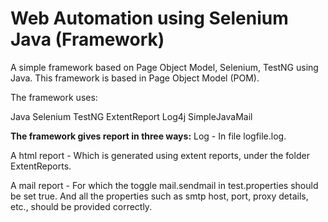 # Web Automation using Selenium Java (Framework)
A simple framework based on Page Object Model, Selenium, TestNG using Java.
This framework is based in Page Object Model (POM).

The framework uses:

Java
Selenium
TestNG
ExtentReport
Log4j
SimpleJavaMail

**The framework gives report in three ways:**
Log - In file logfile.log.

A html report - Which is generated using extent reports, under the folder ExtentReports.

A mail report - For which the toggle mail.sendmail in test.properties should be set true. And all the properties such as smtp host, port, proxy details, etc., should be provided correctly.


